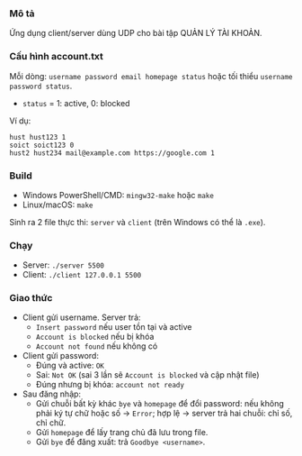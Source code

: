 ### Mô tả
Ứng dụng client/server dùng UDP cho bài tập QUẢN LÝ TÀI KHOẢN.

### Cấu hình account.txt
Mỗi dòng: `username password email homepage status` hoặc tối thiểu `username password status`.
- `status` = 1: active, 0: blocked

Ví dụ:
```
hust hust123 1
soict soict123 0
hust2 hust234 mail@example.com https://google.com 1
```

### Build
- Windows PowerShell/CMD: `mingw32-make` hoặc `make`
- Linux/macOS: `make`

Sinh ra 2 file thực thi: `server` và `client` (trên Windows có thể là `.exe`).

### Chạy
- Server: `./server 5500`
- Client: `./client 127.0.0.1 5500`

### Giao thức
- Client gửi username. Server trả:
  - `Insert password` nếu user tồn tại và active
  - `Account is blocked` nếu bị khóa
  - `Account not found` nếu không có
- Client gửi password:
  - Đúng và active: `OK`
  - Sai: `Not OK` (sai 3 lần sẽ `Account is blocked` và cập nhật file)
  - Đúng nhưng bị khóa: `account not ready`
- Sau đăng nhập:
  - Gửi chuỗi bất kỳ khác `bye` và `homepage` để đổi password: nếu không phải ký tự chữ hoặc số → `Error`; hợp lệ → server trả hai chuỗi: chỉ số, chỉ chữ.
  - Gửi `homepage` để lấy trang chủ đã lưu trong file.
  - Gửi `bye` để đăng xuất: trả `Goodbye <username>`.
